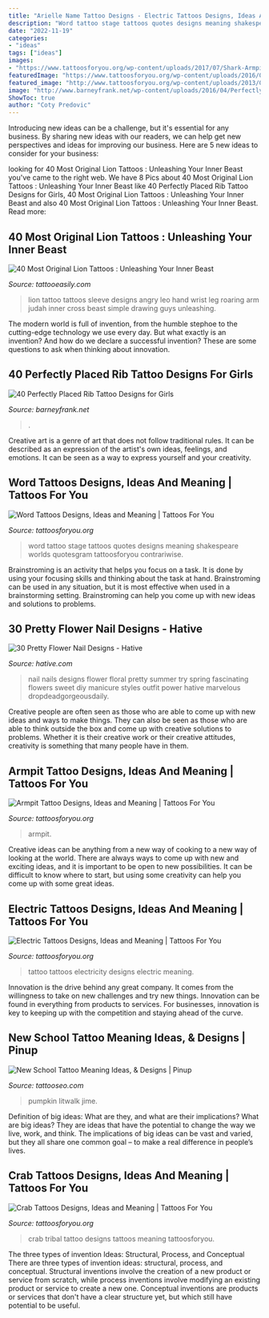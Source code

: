 ```yaml
---
title: "Arielle Name Tattoo Designs - Electric Tattoos Designs, Ideas And Meaning"
description: "Word tattoo stage tattoos quotes designs meaning shakespeare worlds quotesgram tattoosforyou contrariwise"
date: "2022-11-19"
categories:
- "ideas"
tags: ["ideas"]
images:
- "https://www.tattoosforyou.org/wp-content/uploads/2017/07/Shark-Armpit-Tattoo-717x1024.jpg"
featuredImage: "https://www.tattoosforyou.org/wp-content/uploads/2016/03/Electricity-Tattoo.jpg"
featured_image: "http://www.tattoosforyou.org/wp-content/uploads/2013/09/Word-Tattoo.jpg"
image: "http://www.barneyfrank.net/wp-content/uploads/2016/04/Perfectly-Placed-Rib-Tattoo-Designs-For-Girls-18-1.jpg"
ShowToc: true
author: "Coty Predovic"
---
```



Introducing new ideas can be a challenge, but it's essential for any business. By sharing new ideas with our readers, we can help get new perspectives and ideas for improving our business. Here are 5 new ideas to consider for your business: 

	

		
looking for 40 Most Original Lion Tattoos : Unleashing Your Inner Beast you've came to the right web. We have 8 Pics about 40 Most Original Lion Tattoos : Unleashing Your Inner Beast like 40 Perfectly Placed Rib Tattoo Designs for Girls, 40 Most Original Lion Tattoos : Unleashing Your Inner Beast and also 40 Most Original Lion Tattoos : Unleashing Your Inner Beast. Read more:
		
    
## 40 Most Original Lion Tattoos : Unleashing Your Inner Beast

<img loading=lazy src="http://www.tattooeasily.com/wp-content/uploads/2014/05/Angry-Lion-Tattoo-on-Hand.jpg" onerror="this.onerror=null;this.src='https://tse2.mm.bing.net/th?id=OIP.Aob2UK6wdiFBQEss5ZM2fwHaNw&amp;pid=15.1';" alt="40 Most Original Lion Tattoos : Unleashing Your Inner Beast">

_Source: tattooeasily.com_

>lion tattoo tattoos sleeve designs angry leo hand wrist leg roaring arm judah inner cross beast simple drawing guys unleashing. 

	

The modern world is full of invention, from the humble stephoe to the cutting-edge technology we use every day. But what exactly is an invention? And how do we declare a successful invention? These are some questions to ask when thinking about innovation.

    
## 40 Perfectly Placed Rib Tattoo Designs For Girls

<img loading=lazy src="http://www.barneyfrank.net/wp-content/uploads/2016/04/Perfectly-Placed-Rib-Tattoo-Designs-For-Girls-18-1.jpg" onerror="this.onerror=null;this.src='https://tse1.mm.bing.net/th?id=OIP.Ip0wxDF1LzX54B_v_Y1rrAHaLD&amp;pid=15.1';" alt="40 Perfectly Placed Rib Tattoo Designs for Girls">

_Source: barneyfrank.net_

>. 

	

Creative art is a genre of art that does not follow traditional rules. It can be described as an expression of the artist's own ideas, feelings, and emotions. It can be seen as a way to express yourself and your creativity.

    
## Word Tattoos Designs, Ideas And Meaning | Tattoos For You

<img loading=lazy src="http://www.tattoosforyou.org/wp-content/uploads/2013/09/Word-Tattoo.jpg" onerror="this.onerror=null;this.src='https://tse2.mm.bing.net/th?id=OIP.EEPehCY6HTJzhN2eJMO9oQHaJ4&amp;pid=15.1';" alt="Word Tattoos Designs, Ideas and Meaning | Tattoos For You">

_Source: tattoosforyou.org_

>word tattoo stage tattoos quotes designs meaning shakespeare worlds quotesgram tattoosforyou contrariwise. 

	

Brainstroming is an activity that helps you focus on a task. It is done by using your focusing skills and thinking about the task at hand. Brainstroming can be used in any situation, but it is most effective when used in a brainstorming setting. Brainstroming can help you come up with new ideas and solutions to problems.

    
## 30 Pretty Flower Nail Designs - Hative

<img loading=lazy src="https://hative.com/wp-content/uploads/2014/11/flower-nail-designs/26-pretty-flower-nail-designs.jpg" onerror="this.onerror=null;this.src='https://tse4.mm.bing.net/th?id=OIP.JDOTHr_GLuo6JcvoUR16kQHaLH&amp;pid=15.1';" alt="30 Pretty Flower Nail Designs - Hative">

_Source: hative.com_

>nail nails designs flower floral pretty summer try spring fascinating flowers sweet diy manicure styles outfit power hative marvelous dropdeadgorgeousdaily. 

	

Creative people are often seen as those who are able to come up with new ideas and ways to make things. They can also be seen as those who are able to think outside the box and come up with creative solutions to problems. Whether it is their creative work or their creative attitudes, creativity is something that many people have in them.

    
## Armpit Tattoo Designs, Ideas And Meaning | Tattoos For You

<img loading=lazy src="https://www.tattoosforyou.org/wp-content/uploads/2017/07/Shark-Armpit-Tattoo-717x1024.jpg" onerror="this.onerror=null;this.src='https://tse4.mm.bing.net/th?id=OIP.tcC20EWZPp9qUwpM442lnAHaKk&amp;pid=15.1';" alt="Armpit Tattoo Designs, Ideas and Meaning | Tattoos For You">

_Source: tattoosforyou.org_

>armpit. 

	

Creative ideas can be anything from a new way of cooking to a new way of looking at the world. There are always ways to come up with new and exciting ideas, and it is important to be open to new possibilities. It can be difficult to know where to start, but using some creativity can help you come up with some great ideas.

    
## Electric Tattoos Designs, Ideas And Meaning | Tattoos For You

<img loading=lazy src="https://www.tattoosforyou.org/wp-content/uploads/2016/03/Electricity-Tattoo.jpg" onerror="this.onerror=null;this.src='https://tse4.mm.bing.net/th?id=OIP.Qt6LLF_4PWsnN6f7aMF3egHaL8&amp;pid=15.1';" alt="Electric Tattoos Designs, Ideas and Meaning | Tattoos For You">

_Source: tattoosforyou.org_

>tattoo tattoos electricity designs electric meaning. 

	

Innovation is the drive behind any great company. It comes from the willingness to take on new challenges and try new things. Innovation can be found in everything from products to services. For businesses, innovation is key to keeping up with the competition and staying ahead of the curve.

    
## New School Tattoo Meaning Ideas, &amp; Designs | Pinup

<img loading=lazy src="https://tattooseo.com/wp-content/uploads/2013/11/New-School-Tattoo-29.jpg" onerror="this.onerror=null;this.src='https://tse4.mm.bing.net/th?id=OIP.PN6ragRl9otuKJPMZuTeAQAAAA&amp;pid=15.1';" alt="New School Tattoo Meaning Ideas, &amp; Designs | Pinup">

_Source: tattooseo.com_

>pumpkin litwalk jime. 

	

Definition of big ideas: What are they, and what are their implications?
What are big ideas? They are ideas that have the potential to change the way we live, work, and think. The implications of big ideas can be vast and varied, but they all share one common goal – to make a real difference in people’s lives.

    
## Crab Tattoos Designs, Ideas And Meaning | Tattoos For You

<img loading=lazy src="https://www.tattoosforyou.org/wp-content/uploads/2016/03/Tribal-Crab-Tattoo.jpg" onerror="this.onerror=null;this.src='https://tse4.mm.bing.net/th?id=OIP.bsrRuEQv63HhUTsKLbU7dgAAAA&amp;pid=15.1';" alt="Crab Tattoos Designs, Ideas and Meaning | Tattoos For You">

_Source: tattoosforyou.org_

>crab tribal tattoo designs tattoos meaning tattoosforyou. 

	

The three types of invention Ideas: Structural, Process, and Conceptual
There are three types of invention ideas: structural, process, and conceptual. Structural inventions involve the creation of a new product or service from scratch, while process inventions involve modifying an existing product or service to create a new one. Conceptual inventions are products or services that don't have a clear structure yet, but which still have potential to be useful.

